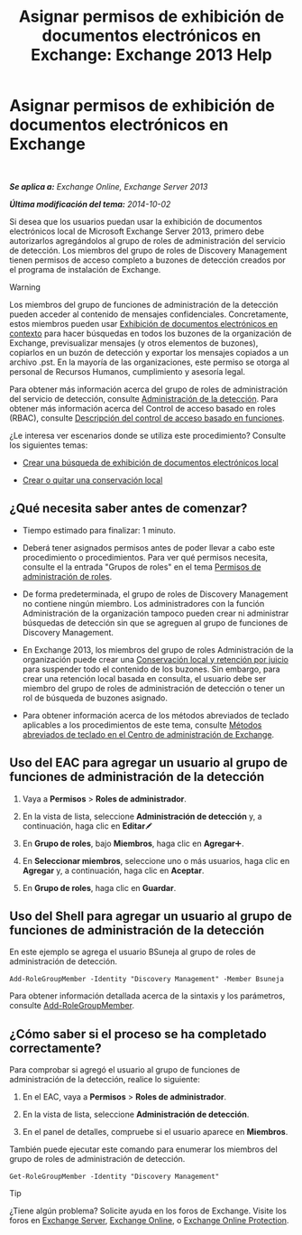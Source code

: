 ﻿---
title: 'Asignar permisos de exhibición de documentos electrónicos en Exchange: Exchange 2013 Help'
TOCTitle: Asignar permisos de exhibición de documentos electrónicos en Exchange
ms:assetid: 729e09d8-614b-431f-ae04-ae41fb4c628e
ms:mtpsurl: https://technet.microsoft.com/es-es/library/Dd298059(v=EXCHG.150)
ms:contentKeyID: 48268269
ms.date: 04/23/2018
mtps_version: v=EXCHG.150
ms.translationtype: HT
---

# Asignar permisos de exhibición de documentos electrónicos en Exchange

 

_**Se aplica a:** Exchange Online, Exchange Server 2013_

_**Última modificación del tema:** 2014-10-02_

Si desea que los usuarios puedan usar la exhibición de documentos electrónicos local de Microsoft Exchange Server 2013, primero debe autorizarlos agregándolos al grupo de roles de administración del servicio de detección. Los miembros del grupo de roles de Discovery Management tienen permisos de acceso completo a buzones de detección creados por el programa de instalación de Exchange.


> [!WARNING]
> Los miembros del grupo de funciones de administración de la detección pueden acceder al contenido de mensajes confidenciales. Concretamente, estos miembros pueden usar <A href="in-place-ediscovery-exchange-2013-help.md">Exhibición de documentos electrónicos en contexto</A> para hacer búsquedas en todos los buzones de la organización de Exchange, previsualizar mensajes (y otros elementos de buzones), copiarlos en un buzón de detección y exportar los mensajes copiados a un archivo .pst. En la mayoría de las organizaciones, este permiso se otorga al personal de Recursos Humanos, cumplimiento y asesoría legal.<BR>



Para obtener más información acerca del grupo de roles de administración del servicio de detección, consulte [Administración de la detección](discovery-management-exchange-2013-help.md). Para obtener más información acerca del Control de acceso basado en roles (RBAC), consulte [Descripción del control de acceso basado en funciones](understanding-role-based-access-control-exchange-2013-help.md).

¿Le interesa ver escenarios donde se utiliza este procedimiento? Consulte los siguientes temas:

  - [Crear una búsqueda de exhibición de documentos electrónicos local](create-an-in-place-ediscovery-search-exchange-2013-help.md)

  - [Crear o quitar una conservación local](create-or-remove-an-in-place-hold-exchange-2013-help.md)

## ¿Qué necesita saber antes de comenzar?

  - Tiempo estimado para finalizar: 1 minuto.

  - Deberá tener asignados permisos antes de poder llevar a cabo este procedimiento o procedimientos. Para ver qué permisos necesita, consulte el la entrada "Grupos de roles" en el tema [Permisos de administración de roles](role-management-permissions-exchange-2013-help.md).

  - De forma predeterminada, el grupo de roles de Discovery Management no contiene ningún miembro. Los administradores con la función Administración de la organización tampoco pueden crear ni administrar búsquedas de detección sin que se agreguen al grupo de funciones de Discovery Management.

  - En Exchange 2013, los miembros del grupo de roles Administración de la organización puede crear una [Conservación local y retención por juicio](in-place-hold-and-litigation-hold-exchange-2013-help.md) para suspender todo el contenido de los buzones. Sin embargo, para crear una retención local basada en consulta, el usuario debe ser miembro del grupo de roles de administración de detección o tener un rol de búsqueda de buzones asignado.

  - Para obtener información acerca de los métodos abreviados de teclado aplicables a los procedimientos de este tema, consulte [Métodos abreviados de teclado en el Centro de administración de Exchange](keyboard-shortcuts-in-the-exchange-admin-center-exchange-online-protection-help.md).

## Uso del EAC para agregar un usuario al grupo de funciones de administración de la detección

1.  Vaya a **Permisos** \> **Roles de administrador**.

2.  En la vista de lista, seleccione **Administración de detección** y, a continuación, haga clic en **Editar**![Icono Editar](images/Bb124582.6f53ccb2-1f13-4c02-bea0-30690e6ea71d(EXCHG.150).gif "Icono Editar")

3.  En **Grupo de roles**, bajo **Miembros**, haga clic en **Agregar**![Agregar icono](images/JJ218640.c1e75329-d6d7-4073-a27d-498590bbb558(EXCHG.150).gif "Agregar icono").

4.  En **Seleccionar miembros**, seleccione uno o más usuarios, haga clic en **Agregar** y, a continuación, haga clic en **Aceptar**.

5.  En **Grupo de roles**, haga clic en **Guardar**.

## Uso del Shell para agregar un usuario al grupo de funciones de administración de la detección

En este ejemplo se agrega el usuario BSuneja al grupo de roles de administración de detección.

    Add-RoleGroupMember -Identity "Discovery Management" -Member Bsuneja

Para obtener información detallada acerca de la sintaxis y los parámetros, consulte [Add-RoleGroupMember](https://technet.microsoft.com/es-es/library/dd638207\(v=exchg.150\)).

## ¿Cómo saber si el proceso se ha completado correctamente?

Para comprobar si agregó el usuario al grupo de funciones de administración de la detección, realice lo siguiente:

1.  En el EAC, vaya a **Permisos** \> **Roles de administrador**.

2.  En la vista de lista, seleccione **Administración de detección**.

3.  En el panel de detalles, compruebe si el usuario aparece en **Miembros**.

También puede ejecutar este comando para enumerar los miembros del grupo de roles de administración de detección.

    Get-RoleGroupMember -Identity "Discovery Management"


> [!TIP]
> ¿Tiene algún problema? Solicite ayuda en los foros de Exchange. Visite los foros en <A href="https://go.microsoft.com/fwlink/p/?linkid=60612">Exchange Server</A>, <A href="https://go.microsoft.com/fwlink/p/?linkid=267542">Exchange Online</A>, o <A href="https://go.microsoft.com/fwlink/p/?linkid=285351">Exchange Online Protection</A>.


